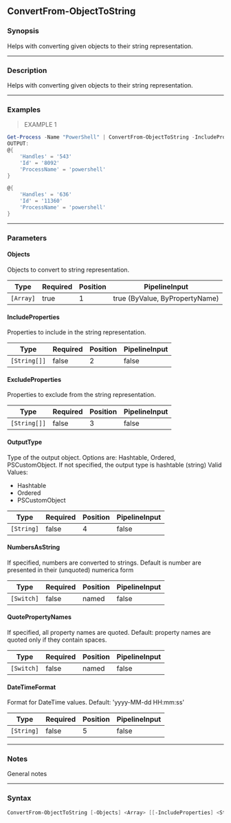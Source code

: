ConvertFrom-ObjectToString
--------------------------

### Synopsis
Helps with converting given objects to their string representation.

---

### Description

Helps with converting given objects to their string representation.

---

### Examples
> EXAMPLE 1

```PowerShell
Get-Process -Name "PowerShell" | ConvertFrom-ObjectToString -IncludeProperties 'ProcessName', 'Id', 'Handles'
OUTPUT:
@{
    'Handles' = '543'
    'Id' = '8092'
    'ProcessName' = 'powershell'
}

@{
    'Handles' = '636'
    'Id' = '11360'
    'ProcessName' = 'powershell'
}
```

---

### Parameters
#### **Objects**
Objects to convert to string representation.

|Type     |Required|Position|PipelineInput                 |
|---------|--------|--------|------------------------------|
|`[Array]`|true    |1       |true (ByValue, ByPropertyName)|

#### **IncludeProperties**
Properties to include in the string representation.

|Type        |Required|Position|PipelineInput|
|------------|--------|--------|-------------|
|`[String[]]`|false   |2       |false        |

#### **ExcludeProperties**
Properties to exclude from the string representation.

|Type        |Required|Position|PipelineInput|
|------------|--------|--------|-------------|
|`[String[]]`|false   |3       |false        |

#### **OutputType**
Type of the output object. Options are: Hashtable, Ordered, PSCustomObject. If not specified, the output type is hashtable (string)
Valid Values:

* Hashtable
* Ordered
* PSCustomObject

|Type      |Required|Position|PipelineInput|
|----------|--------|--------|-------------|
|`[String]`|false   |4       |false        |

#### **NumbersAsString**
If specified, numbers are converted to strings. Default is number are presented in their (unquoted) numerica form

|Type      |Required|Position|PipelineInput|
|----------|--------|--------|-------------|
|`[Switch]`|false   |named   |false        |

#### **QuotePropertyNames**
If specified, all property names are quoted. Default: property names are quoted only if they contain spaces.

|Type      |Required|Position|PipelineInput|
|----------|--------|--------|-------------|
|`[Switch]`|false   |named   |false        |

#### **DateTimeFormat**
Format for DateTime values. Default: 'yyyy-MM-dd HH:mm:ss'

|Type      |Required|Position|PipelineInput|
|----------|--------|--------|-------------|
|`[String]`|false   |5       |false        |

---

### Notes
General notes

---

### Syntax
```PowerShell
ConvertFrom-ObjectToString [-Objects] <Array> [[-IncludeProperties] <String[]>] [[-ExcludeProperties] <String[]>] [[-OutputType] <String>] [-NumbersAsString] [-QuotePropertyNames] [[-DateTimeFormat] <String>] [<CommonParameters>]
```
